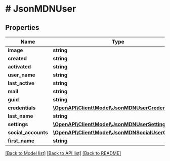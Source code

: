 # # JsonMDNUser

## Properties

Name | Type | Description | Notes
------------ | ------------- | ------------- | -------------
**image** | **string** |  | [optional]
**created** | **string** |  | [optional]
**activated** | **string** |  | [optional]
**user_name** | **string** |  | [optional]
**last_active** | **string** |  | [optional]
**mail** | **string** |  | [optional]
**guid** | **string** |  | [optional]
**credentials** | [**\OpenAPI\Client\Model\JsonMDNUserCredentials**](JsonMDNUserCredentials.md) |  | [optional]
**last_name** | **string** |  | [optional]
**settings** | [**\OpenAPI\Client\Model\JsonMDNUserSetting[]**](JsonMDNUserSetting.md) |  | [optional]
**social_accounts** | [**\OpenAPI\Client\Model\JsonMDNSocialUserObject[]**](JsonMDNSocialUserObject.md) |  | [optional]
**first_name** | **string** |  | [optional]

[[Back to Model list]](../../README.md#models) [[Back to API list]](../../README.md#endpoints) [[Back to README]](../../README.md)

